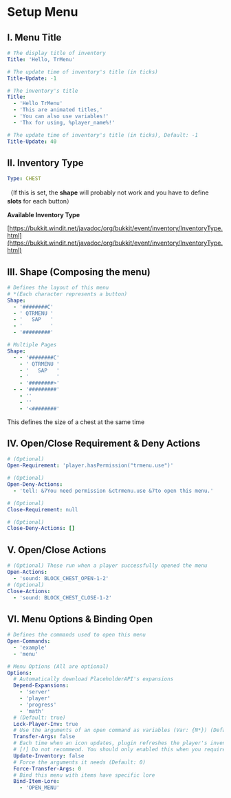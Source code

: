 # Setup Menu

## Ⅰ. Menu Title

```yaml
# The display title of inventory
Title: 'Hello, TrMenu'

# The update time of inventory's title (in ticks)
Title-Update: -1
```

```yaml
# The inventory's title
Title:
  - 'Hello TrMenu'
  - 'This are animated titles,'
  - 'You can also use variables!'
  - 'Thx for using, %player_name%!'

# The update time of inventory's title (in ticks), Default: -1
Title-Update: 40
```

## Ⅱ. Inventory Type

```yaml
Type: CHEST
```

（If this is set, the **shape** will probably not work and you have to define **slots** for each button）

**Available Inventory Type**

[https://bukkit.windit.net/javadoc/org/bukkit/event/inventory/InventoryType.html](https://bukkit.windit.net/javadoc/org/bukkit/event/inventory/InventoryType.html)

## Ⅲ. Shape \(Composing the menu\)

```yaml
# Defines the layout of this menu
# *(Each character represents a button)
Shape:
  - '########C'
  - ' QTRMENU '
  - '   SAP   '
  - '         '
  - '#########'
```

```yaml
# Multiple Pages
Shape:
  - - '########C'
    - ' QTRMENU '
    - '   SAP   '
    - '         '
    - '########>'
  - - '#########'
    - ''
    - ''
    - '<########'
```

This defines the size of a chest at the same time

## Ⅳ. Open/Close Requirement & Deny Actions

```yaml
# (Optional)
Open-Requirement: 'player.hasPermission("trmenu.use")'

# (Optional)
Open-Deny-Actions:
  - 'tell: &7You need permission &ctrmenu.use &7to open this menu.'

# (Optional)
Close-Requirement: null

# (Optional)
Close-Deny-Actions: []
```

## Ⅴ. Open/Close Actions

```yaml
# (Optional) These run when a player successfully opened the menu
Open-Actions:
  - 'sound: BLOCK_CHEST_OPEN-1-2'
# (Optional)
Close-Actions:
  - 'sound: BLOCK_CHEST_CLOSE-1-2'
```

## Ⅵ. Menu Options & Binding Open

```yaml
# Defines the commands used to open this menu
Open-Commands:
  - 'example'
  - 'menu'

# Menu Options (All are optional)
Options:
  # Automatically download PlaceholderAPI's expansions
  Depend-Expansions:
    - 'server'
    - 'player'
    - 'progress'
    - 'math'
  # (Default: true)
  Lock-Player-Inv: true
  # Use the arguments of an open command as variables (Var: {N*}) (Default: false)
  Transfer-Args: false
  # Each time when an icon updates, plugin refreshes the player's inventory
  # [!] Do not recommend. You should only enabled this when you require fast animations in lower Minecraft version
  Update-Inventory: false
  # Force the arguments it needs (Default: 0)
  Force-Transfer-Args: 0
  # Bind this menu with items have specific lore
  Bind-Item-Lore:
    - 'OPEN_MENU'
```



